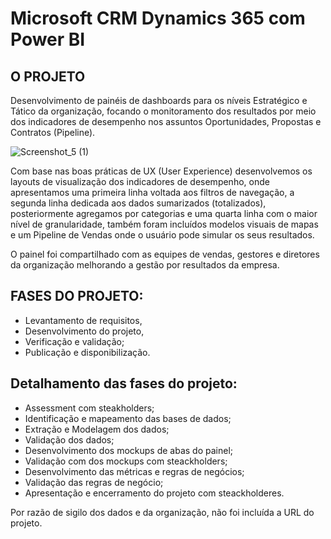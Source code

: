 # Microsoft CRM Dynamics 365 com Power BI

## O PROJETO
 Desenvolvimento de painéis de dashboards para os níveis Estratégico e Tático da organização, focando o monitoramento dos resultados por meio dos indicadores de desempenho nos assuntos Oportunidades, Propostas e Contratos (Pipeline).

![Screenshot_5 (1)](https://user-images.githubusercontent.com/69633540/97747018-abe73a00-1ac1-11eb-8523-d850c4083cef.jpg)

Com base nas boas práticas de UX (User Experience) desenvolvemos os layouts de visualização dos indicadores de desempenho, onde apresentamos uma primeira linha voltada aos filtros de navegação, a segunda linha dedicada aos dados sumarizados (totalizados), posteriormente agregamos por categorias e uma quarta linha com o maior nível de granularidade, também foram incluídos modelos visuais de mapas e um Pipeline de Vendas onde o usuário pode simular os seus resultados.
 
 O painel foi compartilhado com as equipes de vendas, gestores e diretores da organização melhorando a gestão por resultados da empresa.

## FASES DO PROJETO:
- Levantamento de requisitos,
- Desenvolvimento do projeto,
- Verificação e validação;
- Publicação e disponibilização.

## Detalhamento das fases do projeto:
- Assessment com steakholders;
- Identificação e mapeamento das bases de dados;
- Extração e Modelagem dos dados;
- Validação dos dados;
- Desenvolvimento dos mockups de abas do painel;
- Validação com dos mockups com steackholders;
- Desenvolvimento das métricas e regras de negócios;
- Validação das regras de negócio;
- Apresentação e encerramento do projeto com steackholderes.

Por razão de sigilo dos dados e da organização, não foi incluída a URL do projeto.
